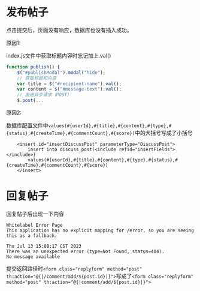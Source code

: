 # 发布帖子

点击提交后，页面没有响应，数据库也没有插入成功。

原因1:

index.js文件中获取标题内容时忘记加上.val()

```javascript
function publish() {
	$("#publishModal").modal("hide");
	// 获取标题和内容
	var title = $("#recipient-name").val();
	var content = $("#message-text").val();
	// 发送异步请求（POST）
	$.post(...
```

原因2:

数据库配置文件中`values(#{userId},#{title},#{content},#{type},#{status},#{createTime},#{commentCount},#{score})`中的大括号写成了小括号

```mysql
    <insert id="insertDiscussPost" parameterType="DiscussPost">
        insert into discuss_post(<include refid="insertFields"></include>)
        values(#{userId},#{title},#{content},#{type},#{status},#{createTime},#{commentCount},#{score})
    </insert>
```

# 回复帖子

回复帖子后出现一下内容

```
Whitelabel Error Page
This application has no explicit mapping for /error, so you are seeing this as a fallback.

Thu Jul 13 15:08:17 CST 2023
There was an unexpected error (type=Not Found, status=404).
No message available
```

提交返回路径时`<form class="replyform" method="post" th:action="@{|/comment/add/${post.id}|}">`写成了`<form class="replyform" method="post" th:action="@{|comment/add/${post.id}|}">`
